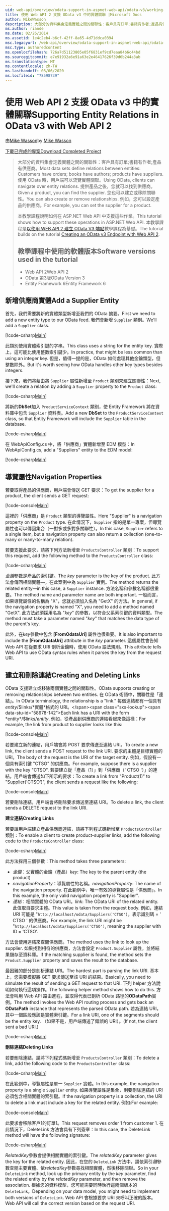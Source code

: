 ```yaml
---
uid: web-api/overview/odata-support-in-aspnet-web-api/odata-v3/working-with-entity-relations
title: 使用 Web API 2 支援 OData v3 中的實體關聯 |Microsoft Docs
author: MikeWasson
description: 大部分的資料集會定義實體之間的關聯性：客戶具有訂單;書籍有作者;產品有供應商。 使用 OData 時，用戶端可以流覽 。
ms.author: riande
ms.date: 02/26/2014
ms.assetid: 1e4c2eb4-b6cf-42ff-8a65-4d71ddca0394
msc.legacyurl: /web-api/overview/odata-support-in-aspnet-web-api/odata-v3/working-with-entity-relations
msc.type: authoredcontent
ms.openlocfilehash: 726a7d51123805e05f6831ef9cd7eaa84b6c44bd
ms.sourcegitcommit: e7e91932a6e91a63e2e46417626f39d6b244a3ab
ms.translationtype: MT
ms.contentlocale: zh-TW
ms.lasthandoff: 03/06/2020
ms.locfileid: "78598739"
---
```

# <a name="supporting-entity-relations-in-odata-v3-with-web-api-2"></a><span data-ttu-id="58978-104">使用 Web API 2 支援 OData v3 中的實體關聯</span><span class="sxs-lookup"><span data-stu-id="58978-104">Supporting Entity Relations in OData v3 with Web API 2</span></span>

<span data-ttu-id="58978-105">由[Mike Wasson](https://github.com/MikeWasson)</span><span class="sxs-lookup"><span data-stu-id="58978-105">by [Mike Wasson](https://github.com/MikeWasson)</span></span>

[<span data-ttu-id="58978-106">下載已完成的專案</span><span class="sxs-lookup"><span data-stu-id="58978-106">Download Completed Project</span></span>](https://code.msdn.microsoft.com/ASPNET-Web-API-OData-cecdb524)

> <span data-ttu-id="58978-107">大部分的資料集會定義實體之間的關聯性：客戶具有訂單;書籍有作者;產品有供應商。</span><span class="sxs-lookup"><span data-stu-id="58978-107">Most data sets define relations between entities: Customers have orders; books have authors; products have suppliers.</span></span> <span data-ttu-id="58978-108">使用 OData 時，用戶端可以流覽實體關聯。</span><span class="sxs-lookup"><span data-stu-id="58978-108">Using OData, clients can navigate over entity relations.</span></span> <span data-ttu-id="58978-109">提供產品之後，您就可以找到供應商。</span><span class="sxs-lookup"><span data-stu-id="58978-109">Given a product, you can find the supplier.</span></span> <span data-ttu-id="58978-110">您也可以建立或移除關聯性。</span><span class="sxs-lookup"><span data-stu-id="58978-110">You can also create or remove relationships.</span></span> <span data-ttu-id="58978-111">例如，您可以設定產品的供應商。</span><span class="sxs-lookup"><span data-stu-id="58978-111">For example, you can set the supplier for a product.</span></span>
> 
> <span data-ttu-id="58978-112">本教學課程說明如何在 ASP.NET Web API 中支援這些作業。</span><span class="sxs-lookup"><span data-stu-id="58978-112">This tutorial shows how to support these operations in ASP.NET Web API.</span></span> <span data-ttu-id="58978-113">本教學課程是[以使用 WEB API 2 建立 OData V3 端點](creating-an-odata-endpoint.md)教學課程為基礎。</span><span class="sxs-lookup"><span data-stu-id="58978-113">The tutorial builds on the tutorial [Creating an OData v3 Endpoint with Web API 2](creating-an-odata-endpoint.md).</span></span>
> 
> ## <a name="software-versions-used-in-the-tutorial"></a><span data-ttu-id="58978-114">教學課程中使用的軟體版本</span><span class="sxs-lookup"><span data-stu-id="58978-114">Software versions used in the tutorial</span></span>
> 
> 
> - <span data-ttu-id="58978-115">Web API 2</span><span class="sxs-lookup"><span data-stu-id="58978-115">Web API 2</span></span>
> - <span data-ttu-id="58978-116">OData 第3版</span><span class="sxs-lookup"><span data-stu-id="58978-116">OData Version 3</span></span>
> - <span data-ttu-id="58978-117">Entity Framework 6</span><span class="sxs-lookup"><span data-stu-id="58978-117">Entity Framework 6</span></span>

## <a name="add-a-supplier-entity"></a><span data-ttu-id="58978-118">新增供應商實體</span><span class="sxs-lookup"><span data-stu-id="58978-118">Add a Supplier Entity</span></span>

<span data-ttu-id="58978-119">首先，我們需要將新的實體類型新增至我們的 OData 摘要。</span><span class="sxs-lookup"><span data-stu-id="58978-119">First we need to add a new entity type to our OData feed.</span></span> <span data-ttu-id="58978-120">我們會新增 `Supplier` 類別。</span><span class="sxs-lookup"><span data-stu-id="58978-120">We'll add a `Supplier` class.</span></span>

[!code-csharp[Main](working-with-entity-relations/samples/sample1.cs)]

<span data-ttu-id="58978-121">此類別使用實體索引鍵的字串。</span><span class="sxs-lookup"><span data-stu-id="58978-121">This class uses a string for the entity key.</span></span> <span data-ttu-id="58978-122">實際上，這可能比使用整數索引鍵少。</span><span class="sxs-lookup"><span data-stu-id="58978-122">In practice, that might be less common than using an integer key.</span></span> <span data-ttu-id="58978-123">但是，值得一提的是，OData 如何處理其他金鑰類型，但整數除外。</span><span class="sxs-lookup"><span data-stu-id="58978-123">But it's worth seeing how OData handles other key types besides integers.</span></span>

<span data-ttu-id="58978-124">接下來，我們將藉由將 `Supplier` 屬性新增至 `Product` 類別來建立關聯性：</span><span class="sxs-lookup"><span data-stu-id="58978-124">Next, we'll create a relation by adding a `Supplier` property to the `Product` class:</span></span>

[!code-csharp[Main](working-with-entity-relations/samples/sample2.cs)]

<span data-ttu-id="58978-125">將新的**DbSet**加入 `ProductServiceContext` 類別，使 Entity Framework 將在資料庫中包含 `Supplier` 資料表。</span><span class="sxs-lookup"><span data-stu-id="58978-125">Add a new **DbSet** to the `ProductServiceContext` class, so that Entity Framework will include the `Supplier` table in the database.</span></span>

[!code-csharp[Main](working-with-entity-relations/samples/sample3.cs?highlight=9)]

<span data-ttu-id="58978-126">在 WebApiConfig.cs 中，將「供應商」實體新增至 EDM 模型：</span><span class="sxs-lookup"><span data-stu-id="58978-126">In WebApiConfig.cs, add a "Suppliers" entity to the EDM model:</span></span>

[!code-csharp[Main](working-with-entity-relations/samples/sample4.cs?highlight=4)]

## <a name="navigation-properties"></a><span data-ttu-id="58978-127">導覽屬性</span><span class="sxs-lookup"><span data-stu-id="58978-127">Navigation Properties</span></span>

<span data-ttu-id="58978-128">若要取得產品的供應商，用戶端會傳送 GET 要求：</span><span class="sxs-lookup"><span data-stu-id="58978-128">To get the supplier for a product, the client sends a GET request:</span></span>

[!code-console[Main](working-with-entity-relations/samples/sample5.cmd)]

<span data-ttu-id="58978-129">這裡的「供應商」是 `Product` 類型的導覽屬性。</span><span class="sxs-lookup"><span data-stu-id="58978-129">Here "Supplier" is a navigation property on the `Product` type.</span></span> <span data-ttu-id="58978-130">在此情況下，`Supplier` 指的是單一專案，但導覽屬性也可以傳回集合（一對多或多對多關聯性）。</span><span class="sxs-lookup"><span data-stu-id="58978-130">In this case, `Supplier` refers to a single item, but a navigation property can also return a collection (one-to-many or many-to-many relation).</span></span>

<span data-ttu-id="58978-131">若要支援此要求，請將下列方法新增至 `ProductsController` 類別：</span><span class="sxs-lookup"><span data-stu-id="58978-131">To support this request, add the following method to the `ProductsController` class:</span></span>

[!code-csharp[Main](working-with-entity-relations/samples/sample6.cs)]

<span data-ttu-id="58978-132">*金鑰*參數是產品的索引鍵。</span><span class="sxs-lookup"><span data-stu-id="58978-132">The *key* parameter is the key of the product.</span></span> <span data-ttu-id="58978-133">此方法會傳回相關實體&#8212;，在此案例中為 `Supplier` 實例。</span><span class="sxs-lookup"><span data-stu-id="58978-133">The method returns the related entity&#8212;in this case, a `Supplier` instance.</span></span> <span data-ttu-id="58978-134">方法名稱和參數名稱都很重要。</span><span class="sxs-lookup"><span data-stu-id="58978-134">The method name and parameter name are both important.</span></span> <span data-ttu-id="58978-135">一般而言，如果導覽屬性的名稱為 "X"，您就必須加入名為 "GetX" 的方法。</span><span class="sxs-lookup"><span data-stu-id="58978-135">In general, if the navigation property is named "X", you need to add a method named "GetX".</span></span> <span data-ttu-id="58978-136">此方法必須採用名為 "*key*" 的參數，以符合父系索引鍵的資料類型。</span><span class="sxs-lookup"><span data-stu-id="58978-136">The method must take a parameter named "*key*" that matches the data type of the parent's key.</span></span>

<span data-ttu-id="58978-137">此外，在*key*參數中包含 **[FromOdataUri]** 屬性也很重要。</span><span class="sxs-lookup"><span data-stu-id="58978-137">It is also important to include the **[FromOdataUri]** attribute in the *key* parameter.</span></span> <span data-ttu-id="58978-138">這個屬性會告知 Web API 在從要求 URI 剖析金鑰時，使用 OData 語法規則。</span><span class="sxs-lookup"><span data-stu-id="58978-138">This attribute tells Web API to use OData syntax rules when it parses the key from the request URI.</span></span>

## <a name="creating-and-deleting-links"></a><span data-ttu-id="58978-139">建立和刪除連結</span><span class="sxs-lookup"><span data-stu-id="58978-139">Creating and Deleting Links</span></span>

<span data-ttu-id="58978-140">OData 支援建立或移除兩個實體之間的關聯性。</span><span class="sxs-lookup"><span data-stu-id="58978-140">OData supports creating or removing relationships between two entities.</span></span> <span data-ttu-id="58978-141">在 OData 術語中，關聯性是「連結」。</span><span class="sxs-lookup"><span data-stu-id="58978-141">In OData terminology, the relationship is a "link."</span></span> <span data-ttu-id="58978-142">每個連結都有一個具有*entity*/$links/*實體*格式的 URI。</span><span class="sxs-lookup"><span data-stu-id="58978-142">Each link has a URI with the form *entity*/$links/*entity*.</span></span> <span data-ttu-id="58978-143">例如，從產品到供應商的連結看起來像這樣：</span><span class="sxs-lookup"><span data-stu-id="58978-143">For example, the link from product to supplier looks like this:</span></span>

[!code-console[Main](working-with-entity-relations/samples/sample7.cmd)]

<span data-ttu-id="58978-144">若要建立新的連結，用戶端會將 POST 要求傳送至連結 URI。</span><span class="sxs-lookup"><span data-stu-id="58978-144">To create a new link, the client sends a POST request to the link URI.</span></span> <span data-ttu-id="58978-145">要求的主體是目標實體的 URI。</span><span class="sxs-lookup"><span data-stu-id="58978-145">The body of the request is the URI of the target entity.</span></span> <span data-ttu-id="58978-146">例如，假設有一個具有索引鍵 "CTSO" 的供應商。</span><span class="sxs-lookup"><span data-stu-id="58978-146">For example, suppose there is a supplier with the key "CTSO".</span></span> <span data-ttu-id="58978-147">若要建立從「產品（1）」到「供應商（' CTSO '）」的連結，用戶端會傳送如下所示的要求：</span><span class="sxs-lookup"><span data-stu-id="58978-147">To create a link from "Product(1)" to "Supplier('CTSO')", the client sends a request like the following:</span></span>

[!code-console[Main](working-with-entity-relations/samples/sample8.cmd)]

<span data-ttu-id="58978-148">若要刪除連結，用戶端會將刪除要求傳送至連結 URI。</span><span class="sxs-lookup"><span data-stu-id="58978-148">To delete a link, the client sends a DELETE request to the link URI.</span></span>

<span data-ttu-id="58978-149">**建立連結**</span><span class="sxs-lookup"><span data-stu-id="58978-149">**Creating Links**</span></span>

<span data-ttu-id="58978-150">若要讓用戶端建立產品供應商連結，請將下列程式碼新增至 `ProductsController` 類別：</span><span class="sxs-lookup"><span data-stu-id="58978-150">To enable a client to create product-supplier links, add the following code to the `ProductsController` class:</span></span>

[!code-csharp[Main](working-with-entity-relations/samples/sample9.cs)]

<span data-ttu-id="58978-151">此方法採用三個參數：</span><span class="sxs-lookup"><span data-stu-id="58978-151">This method takes three parameters:</span></span>

- <span data-ttu-id="58978-152">*金鑰*：父實體的金鑰（產品）</span><span class="sxs-lookup"><span data-stu-id="58978-152">*key*: The key to the parent entity (the product)</span></span>
- <span data-ttu-id="58978-153">*navigationProperty*：導覽屬性的名稱。</span><span class="sxs-lookup"><span data-stu-id="58978-153">*navigationProperty*: The name of the navigation property.</span></span> <span data-ttu-id="58978-154">在此範例中，唯一有效的導覽屬性是「供應商」。</span><span class="sxs-lookup"><span data-stu-id="58978-154">In this example, the only valid navigation property is "Supplier".</span></span>
- <span data-ttu-id="58978-155">*連結*：相關實體的 OData URI。</span><span class="sxs-lookup"><span data-stu-id="58978-155">*link*: The OData URI of the related entity.</span></span> <span data-ttu-id="58978-156">此值取自要求主體。</span><span class="sxs-lookup"><span data-stu-id="58978-156">This value is taken from the request body.</span></span> <span data-ttu-id="58978-157">例如，連結 URI 可能是 "`http://localhost/odata/Suppliers('CTSO')`，表示識別碼 = ' CTSO ' 的供應商。</span><span class="sxs-lookup"><span data-stu-id="58978-157">For example, the link URI might be "`http://localhost/odata/Suppliers('CTSO')`, meaning the supplier with ID = ‘CTSO'.</span></span>

<span data-ttu-id="58978-158">方法會使用連結來查閱供應商。</span><span class="sxs-lookup"><span data-stu-id="58978-158">The method uses the link to look up the supplier.</span></span> <span data-ttu-id="58978-159">如果找到相符的供應商，方法會設定 `Product.Supplier` 屬性，並將結果儲存至資料庫。</span><span class="sxs-lookup"><span data-stu-id="58978-159">If the matching supplier is found, the method sets the `Product.Supplier` property and saves the result to the database.</span></span>

<span data-ttu-id="58978-160">最困難的部分是剖析連結 URI。</span><span class="sxs-lookup"><span data-stu-id="58978-160">The hardest part is parsing the link URI.</span></span> <span data-ttu-id="58978-161">基本上，您需要模擬將 GET 要求傳送至該 URI 的結果。</span><span class="sxs-lookup"><span data-stu-id="58978-161">Basically, you need to simulate the result of sending a GET request to that URI.</span></span> <span data-ttu-id="58978-162">下列 helper 方法說明如何執行這項操作。</span><span class="sxs-lookup"><span data-stu-id="58978-162">The following helper method shows how to do this.</span></span> <span data-ttu-id="58978-163">方法會叫用 Web API 路由進程，並取得代表已剖析 OData 路徑的**ODataPath**實例。</span><span class="sxs-lookup"><span data-stu-id="58978-163">The method invokes the Web API routing process and gets back an **ODataPath** instance that represents the parsed OData path.</span></span> <span data-ttu-id="58978-164">若為連結 URI，其中一個區段應該是實體索引鍵。</span><span class="sxs-lookup"><span data-stu-id="58978-164">For a link URI, one of the segments should be the entity key.</span></span> <span data-ttu-id="58978-165">（如果不是，用戶端傳送了錯誤的 URI）。</span><span class="sxs-lookup"><span data-stu-id="58978-165">(If not, the client sent a bad URI.)</span></span>

[!code-csharp[Main](working-with-entity-relations/samples/sample10.cs)]

<span data-ttu-id="58978-166">**刪除連結**</span><span class="sxs-lookup"><span data-stu-id="58978-166">**Deleting Links**</span></span>

<span data-ttu-id="58978-167">若要刪除連結，請將下列程式碼新增至 `ProductsController` 類別：</span><span class="sxs-lookup"><span data-stu-id="58978-167">To delete a link, add the following code to the `ProductsController` class:</span></span>

[!code-csharp[Main](working-with-entity-relations/samples/sample11.cs)]

<span data-ttu-id="58978-168">在此範例中，導覽屬性是單一 `Supplier` 實體。</span><span class="sxs-lookup"><span data-stu-id="58978-168">In this example, the navigation property is a single `Supplier` entity.</span></span> <span data-ttu-id="58978-169">如果導覽屬性是集合，則要刪除連結的 URI 必須包含相關實體的索引鍵。</span><span class="sxs-lookup"><span data-stu-id="58978-169">If the navigation property is a collection, the URI to delete a link must include a key for the related entity.</span></span> <span data-ttu-id="58978-170">例如:</span><span class="sxs-lookup"><span data-stu-id="58978-170">For example:</span></span>

[!code-console[Main](working-with-entity-relations/samples/sample12.cmd)]

<span data-ttu-id="58978-171">此要求會移除客戶1的訂單1。</span><span class="sxs-lookup"><span data-stu-id="58978-171">This request removes order 1 from customer 1.</span></span> <span data-ttu-id="58978-172">在此情況下，DeleteLink 方法會具有下列簽章：</span><span class="sxs-lookup"><span data-stu-id="58978-172">In this case, the DeleteLink method will have the following signature:</span></span>

[!code-csharp[Main](working-with-entity-relations/samples/sample13.cs)]

<span data-ttu-id="58978-173">*RelatedKey*參數會提供相關實體的索引鍵。</span><span class="sxs-lookup"><span data-stu-id="58978-173">The *relatedKey* parameter gives the key for the related entity.</span></span> <span data-ttu-id="58978-174">因此，在您的 `DeleteLink` 方法中，請依索引*鍵*參數查閱主要實體、依*relatedKey*參數尋找相關實體，然後移除關聯。</span><span class="sxs-lookup"><span data-stu-id="58978-174">So in your `DeleteLink` method, look up the primary entity by the *key* parameter, find the related entity by the *relatedKey* parameter, and then remove the association.</span></span> <span data-ttu-id="58978-175">根據您的資料模型，您可能需要同時執行這兩個版本的 `DeleteLink`。</span><span class="sxs-lookup"><span data-stu-id="58978-175">Depending on your data model, you might need to implement both versions of `DeleteLink`.</span></span> <span data-ttu-id="58978-176">Web API 會根據要求 URI 來呼叫正確的版本。</span><span class="sxs-lookup"><span data-stu-id="58978-176">Web API will call the correct version based on the request URI.</span></span>
